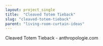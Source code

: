 ```yaml
---
layout: project_single
title:  "Cleaved Totem Tieback"
slug: "cleaved-totem-tieback"
parent: "living-room-curtain-ideas"
---
```

Cleaved Totem Tieback - anthropologie.com